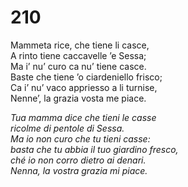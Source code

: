 # 210
  
Mammeta rice, che tiene li casce,  
A rinto tiene caccavelle ’e Sessa;  
Ma i’ nu’ curo ca nu’ tiene casce.  
Baste che tiene ’o ciardeniello frisco;  
Ca i’ nu’ vaco appriesso a li turnise,  
Nenne’, la grazia vosta me piace.

*Tua mamma dice che tieni le casse  
ricolme di pentole di Sessa.  
Ma io non curo che tu tieni casse:  
basta che tu abbia il tuo giardino fresco,  
ché io non corro dietro ai denari.  
Nenna, la vostra grazia mi piace.*


